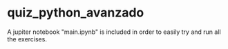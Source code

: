 # quiz_python_avanzado

A jupiter notebook "main.ipynb" is included in order to easily try and run all the exercises. 
